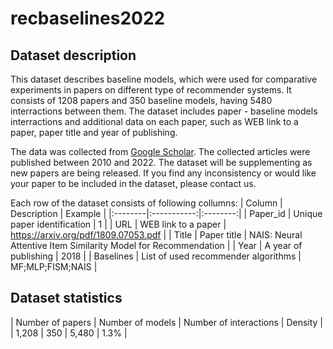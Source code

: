 # recbaselines2022  

## Dataset description

This dataset describes baseline models, which were used for comparative experiments in papers on different type of recommender systems. It consists of 1208 papers and 350 baseline models, having 5480 interractions between them. The dataset includes paper - baseline models interractions and additional data on each paper, such as WEB link to a paper, paper title and year of publishing. 

The data was collected from [Google Scholar](https://scholar.google.com/). The collected articles were published between 2010 and 2022. The dataset will be supplementing as new papers are being released. If you find any inconsistency or would like your paper to be included in the dataset, please contact us. 

Each row of the dataset consists of following collumns:
| Column | Description | Example |
|:--------|:-----------:|:--------:|
| Paper_id | Unique paper identification | 1 |
| URL | WEB link to a paper | https://arxiv.org/pdf/1809.07053.pdf |
| Title | Paper title | NAIS: Neural Attentive Item Similarity Model for Recommendation |
| Year | A year of publishing | 2018 |
| Baselines | List of used recommender algorithms | MF;MLP;FISM;NAIS |

## Dataset statistics

| Number of papers | Number of models | Number of interactions | Density |
| 1,208 | 350 | 5,480 | 1.3\% |
